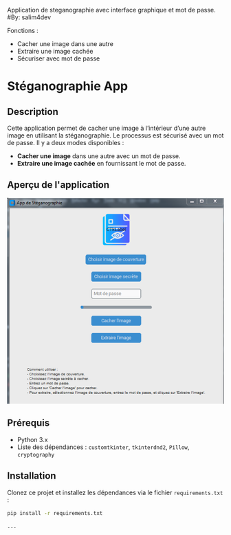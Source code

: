 ﻿

Application de steganographie avec interface graphique et mot de passe.
#By: salim4dev

Fonctions :
- Cacher une image dans une autre
- Extraire une image cachée
- Sécuriser avec mot de passe


# Stéganographie App

## Description
Cette application permet de cacher une image à l’intérieur d’une autre image en utilisant la stéganographie.
 Le processus est sécurisé avec un mot de passe. Il y a deux modes disponibles :

- **Cacher une image** dans une autre avec un mot de passe.
- **Extraire une image cachée** en fournissant le mot de passe.

## Aperçu de l'application
![Page d'accueil](accueil.png)

## Prérequis
- Python 3.x
- Liste des dépendances : `customtkinter`, `tkinterdnd2`, `Pillow`, `cryptography`

## Installation
Clonez ce projet et installez les dépendances via le fichier `requirements.txt` :
```bash
pip install -r requirements.txt

---
